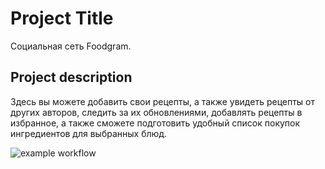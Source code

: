 # Project Title
Социальная сеть Foodgram.

## Project description
Здесь вы можете добавить свои рецепты, а также увидеть рецепты от других авторов, следить за их обновлениями, добавлять рецепты в избранное, а также сможете подготовить удобный список покупок ингредиентов для выбранных блюд.

![example workflow](https://github.com/DonFortes/foodgram-project/actions/workflows/foodgram.yml/badge.svg)
